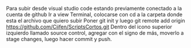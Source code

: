 Para subir desde visual studio code estando previamente conectado a la cuenta de github
Ir a view Terminal, colocarse con cd a la carpeta donde esta el archivo que quiero subir
Poner git init y luego git remote add origin https://github.com/Ciifen/ScriptsCortos.git
Dentro del icono superior izquierdo llamado source control, agregar con el signo de más, moverlo a stage changes, luego hacer commit y push.
